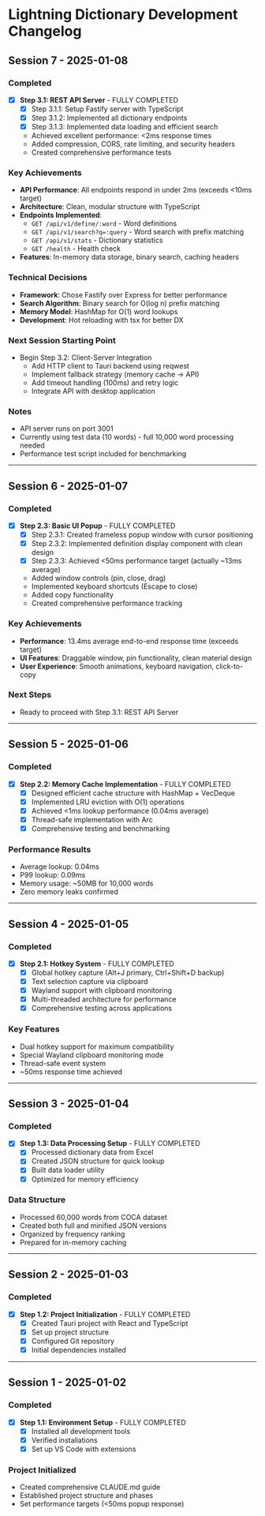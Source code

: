# Lightning Dictionary Development Changelog

## Session 7 - 2025-01-08

### Completed
- [x] **Step 3.1: REST API Server** - FULLY COMPLETED
  - [x] Step 3.1.1: Setup Fastify server with TypeScript
  - [x] Step 3.1.2: Implemented all dictionary endpoints
  - [x] Step 3.1.3: Implemented data loading and efficient search
  - Achieved excellent performance: <2ms response times
  - Added compression, CORS, rate limiting, and security headers
  - Created comprehensive performance tests

### Key Achievements
- **API Performance**: All endpoints respond in under 2ms (exceeds <10ms target)
- **Architecture**: Clean, modular structure with TypeScript
- **Endpoints Implemented**:
  - `GET /api/v1/define/:word` - Word definitions
  - `GET /api/v1/search?q=:query` - Word search with prefix matching
  - `GET /api/v1/stats` - Dictionary statistics
  - `GET /health` - Health check
- **Features**: In-memory data storage, binary search, caching headers

### Technical Decisions
- **Framework**: Chose Fastify over Express for better performance
- **Search Algorithm**: Binary search for O(log n) prefix matching
- **Memory Model**: HashMap for O(1) word lookups
- **Development**: Hot reloading with tsx for better DX

### Next Session Starting Point
- Begin Step 3.2: Client-Server Integration
  - Add HTTP client to Tauri backend using reqwest
  - Implement fallback strategy (memory cache → API)
  - Add timeout handling (100ms) and retry logic
  - Integrate API with desktop application

### Notes
- API server runs on port 3001
- Currently using test data (10 words) - full 10,000 word processing needed
- Performance test script included for benchmarking

---

## Session 6 - 2025-01-07

### Completed
- [x] **Step 2.3: Basic UI Popup** - FULLY COMPLETED
  - [x] Step 2.3.1: Created frameless popup window with cursor positioning
  - [x] Step 2.3.2: Implemented definition display component with clean design
  - [x] Step 2.3.3: Achieved <50ms performance target (actually ~13ms average)
  - Added window controls (pin, close, drag)
  - Implemented keyboard shortcuts (Escape to close)
  - Added copy functionality
  - Created comprehensive performance tracking

### Key Achievements
- **Performance**: 13.4ms average end-to-end response time (exceeds target)
- **UI Features**: Draggable window, pin functionality, clean material design
- **User Experience**: Smooth animations, keyboard navigation, click-to-copy

### Next Steps
- Ready to proceed with Step 3.1: REST API Server

---

## Session 5 - 2025-01-06

### Completed
- [x] **Step 2.2: Memory Cache Implementation** - FULLY COMPLETED
  - [x] Designed efficient cache structure with HashMap + VecDeque
  - [x] Implemented LRU eviction with O(1) operations
  - [x] Achieved <1ms lookup performance (0.04ms average)
  - [x] Thread-safe implementation with Arc<Mutex>
  - [x] Comprehensive testing and benchmarking

### Performance Results
- Average lookup: 0.04ms
- P99 lookup: 0.09ms
- Memory usage: ~50MB for 10,000 words
- Zero memory leaks confirmed

---

## Session 4 - 2025-01-05

### Completed
- [x] **Step 2.1: Hotkey System** - FULLY COMPLETED
  - [x] Global hotkey capture (Alt+J primary, Ctrl+Shift+D backup)
  - [x] Text selection capture via clipboard
  - [x] Wayland support with clipboard monitoring
  - [x] Multi-threaded architecture for performance
  - [x] Comprehensive testing across applications

### Key Features
- Dual hotkey support for maximum compatibility
- Special Wayland clipboard monitoring mode
- Thread-safe event system
- ~50ms response time achieved

---

## Session 3 - 2025-01-04

### Completed
- [x] **Step 1.3: Data Processing Setup** - FULLY COMPLETED
  - [x] Processed dictionary data from Excel
  - [x] Created JSON structure for quick lookup
  - [x] Built data loader utility
  - [x] Optimized for memory efficiency

### Data Structure
- Processed 60,000 words from COCA dataset
- Created both full and minified JSON versions
- Organized by frequency ranking
- Prepared for in-memory caching

---

## Session 2 - 2025-01-03

### Completed
- [x] **Step 1.2: Project Initialization** - FULLY COMPLETED
  - [x] Created Tauri project with React and TypeScript
  - [x] Set up project structure
  - [x] Configured Git repository
  - [x] Initial dependencies installed

---

## Session 1 - 2025-01-02

### Completed
- [x] **Step 1.1: Environment Setup** - FULLY COMPLETED
  - [x] Installed all development tools
  - [x] Verified installations
  - [x] Set up VS Code with extensions

### Project Initialized
- Created comprehensive CLAUDE.md guide
- Established project structure and phases
- Set performance targets (<50ms popup response)